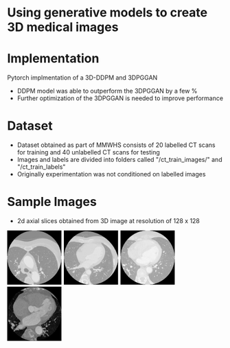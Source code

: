 # Using generative models to create 3D medical images

Implementation
==============
Pytorch implmentation of a 3D-DDPM and 3DPGGAN
* DDPM model was able to outperform the 3DPGGAN by a few %
* Further optimization of the 3DPGGAN is needed to improve performance


Dataset
=======
* Dataset obtained as part of MMWHS consists of 20 labelled CT scans for training and 40 unlabelled CT scans for testing
* Images and labels are divided into folders called "/ct_train_images/" and "/ct_train_labels"
* Originally experimentation was not conditioned on labelled images

Sample Images
=============
* 2d axial slices obtained from 3D image at resolution of 128 x 128

<img src="./Images/Picture1.jpg" width="128px"></img>
<img src="./Images/Picture2.jpg" width="128px"></img>
<img src="./Images/Picture3.jpg" width="128px"></img>
<img src="./Images/Picture4.jpg" width="128px"></img>

